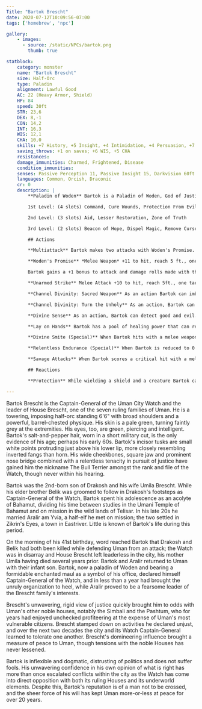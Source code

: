 ```yaml
---
Title: "Bartok Brescht"
date: 2020-07-12T10:09:56-07:00
tags: ['homebrew', 'npc']

gallery:
    - images:
      - source: /static/NPCs/bartok.png
        thumb: true

statblock:
    category: monster
    name: "Bartok Brescht"
    size: Half-Orc
    type: Paladin
    alignment: Lawful Good
    AC: 22 (Heavy Armor, Shield)
    HP: 84
    speed: 30ft
    STR: 23,6
    DEX: 8,-1
    CON: 14,2
    INT: 16,3
    WIS: 12,1
    CHA: 10,0
    skills: +7 History, +5 Insight, +4 Intimidation, +4 Persuasion, +7 Religion
    saving_throws: +1 on saves; +6 WIS, +5 CHA
    resistances:
    damage_immunities: Charmed, Frightened, Disease
    condition_immunities: 
    senses: Passive Perception 11, Passive Insight 15, Darkvision 60ft.
    languages: Common, Orcish, Draconic
    cr: 0
    description: |
        **Paladin of Woden** Bartok is a Paladin of Woden, God of Justice. His spellcasting ability is Charisma (Spell Attack +4, Spell Save DC 12). He can cast the following spells:

        1st Level: (4 slots) Command, Cure Wounds, Protection From Evil and Good, Sanctuary

        2nd Level: (3 slots) Aid, Lesser Restoration, Zone of Truth

        3rd Level: (2 slots) Beacon of Hope, Dispel Magic, Remove Curse, Revivify

        ## Actions

        **Multiattack** Bartok makes two attacks with Woden's Promise.

        **Woden's Promise** *Melee Weapon* +11 to hit, reach 5 ft., one target. Hit: 2d6+7 Bludgeoning damage.

        Bartok gains a +1 bonus to attack and damage rolls made with this magic weapon. The maul has 5 charges. While attuned to it, after hitting with a melée attack, Bartok may choose to expend one charge to unleash a thunderclap audible out to 300 feet. The target and every creature within 30 feet of it must succeed on a DC 17 Constitution saving throw or be stunned until the end of your next turn. The maul regains 1d4 + 1 expended charges daily at dawn.

        **Unarmed Strike** Melee Attack +10 to hit, reach 5ft., one target. Hit: 7 Bludgeoning damage.

        **Channel Divinity: Sacred Weapon** As an action Bartok can imbue a weapon with positive energy. For 1 minute, the weapon is considered magical, Bartok adds +1 to attack rolls, it emits bright light for 20 ft. and dim light for 20 ft beyond that. Bartok can end the effect as part of any other action, if he is no longer holding the weapon, or if he falls unconscious.

        **Channel Divinity: Turn the Unholy** As an action, Bartok can censure fiends and undead. Each fiend or undead that can see or hear him within 30 ft. must make a WIS saving throw (DC 12). On failure, it is turned for 1 minute or until it takes damage.

        **Divine Sense** As an action, Bartok can detect good and evil. Until the end of your next turn, he can sense anything affected by the hallow spell or know the location of any celestial, fiend, undead within 60 ft. that is not behind total cover. He can use this action once per long rest.

        **Lay on Hands** Bartok has a pool of healing power that can restore 50 HP per long rest. As an action, he can touch a creature to restore any number of HP remaining in the pool, or 5 HP to either cure a disease or neutralize a poison affecting the creature.

        **Divine Smite (Special)** When Bartok hits with a melee weapon attack, he can expend one spell slot to deal 2d8 extra radiant damage to the target plus 1d8 for each spell level higher than 1st (max 5d8) and plus 1d8 against undead or fiends.

        **Relentless Endurance (Special)** When Bartok is reduced to 0 HP but not killed, he can drop to 1 HP instead once per long rest.

        **Savage Attacks** When Bartok scores a critical hit with a melee weapon attack, he can roll one of the weapon’s damage dice one additional time and add it to the extra damage of the critical hit.

        ## Reactions

        **Protection** While wielding a shield and a creature Bartok can see attacks a target other than him within 5 ft., he can use his reaction to impose disadvantage on the attack roll.

---
```


Bartok Brescht is the Captain-General of the Uman City Watch and the leader of House Brescht, one of the seven ruling families of Uman. He is a towering, imposing half-orc standing 6'6" with broad shoulders and a powerful, barrel-chested physique. His skin is a pale green, turning faintly grey at the extremities. His eyes, too, are green, piercing and intelligent. Bartok's salt-and-pepper hair, worn in a short military cut, is the only evidence of his age; perhaps his early 60s. Bartok's incisor tusks are small white points protruding just above his lower lip, more closely resembling inverted fangs than horn. His wide cheekbones, square jaw and prominent nose bridge combined with a relentless tenacity in pursuit of justice have gained him the nickname The Bull Terrier amongst the rank and file of the Watch, though never within his hearing.

Bartok was the 2nd-born son of Drakosh and his wife Umila Brescht. While his elder brother Belik was groomed to follow in Drakosh's footsteps as Captain-General of the Watch, Bartok spent his adolescence as an acolyte of Bahamut, dividing his time between studies in the Umani Temple of Bahamut and on mission in the wild lands of Telisar. In his late 20s he married Aralir am Yvia, a half-elf he met on mission; the two settled in Zikrin's Eyes, a town in Eastriver. Little is known of Bartok's life during this period.

On the morning of his 41st birthday, word reached Bartok that Drakosh and Belik had both been killed while defending Uman from an attack; the Watch was in disarray and House Brescht left leaderless in the city, his mother Umila having died several years prior. Bartok and Aralir returned to Uman with their infant son. Bartok, now a paladin of Woden and bearing a formidable enchanted maul as a symbol of his office, declared himself Captain-General of the Watch, and in less than a year had brought the unruly organization to heel, while Aralir proved to be a fearsome leader of the Brescht family's interests.

Brescht's unwavering, rigid view of justice quickly brought him to odds with Uman's other noble houses, notably the Simbali and the Pashtum, who for years had enjoyed unchecked profiteering at the expense of Uman's most vulnerable citizens. Brescht stamped down on activities he declared unjust, and over the next two decades the city and its Watch Captain-General learned to tolerate one another. Brescht's domineering influence brought a measure of peace to Uman, though tensions with the noble Houses has never lessened.

Bartok is inflexible and dogmatic, distrusting of politics and does not suffer fools. His unwavering confidence in his own opinion of what is right has more than once escalated conflicts within the city as the Watch has come into direct opposition with both its ruling Houses and its underworld elements. Despite this, Bartok's reputation is of a man not to be crossed, and the sheer force of his will has kept Uman more-or-less at peace for over 20 years.

